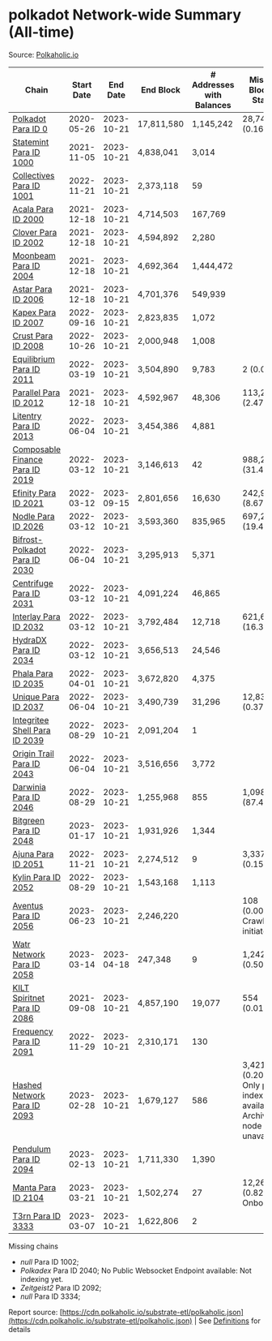 # polkadot Network-wide Summary (All-time)

Source: [Polkaholic.io](https://polkaholic.io)


| Chain            | Start Date | End Date | End Block | # Addresses with Balances | Missing Blocks / Status |
| ---------------- | ---------- | ---------| --------- | ------------------------- | ----------------------- |
| [Polkadot Para ID 0](/polkadot/0-polkadot) | 2020-05-26 | 2023-10-21 | 17,811,580 |  1,145,242 | 28,747 (0.16%)  |
| [Statemint Para ID 1000](/polkadot/1000-statemint) | 2021-11-05 | 2023-10-21 | 4,838,041 |  3,014 |    |
| [Collectives Para ID 1001](/polkadot/1001-collectives) | 2022-11-21 | 2023-10-21 | 2,373,118 |  59 |    |
| [Acala Para ID 2000](/polkadot/2000-acala) | 2021-12-18 | 2023-10-21 | 4,714,503 |  167,769 |    |
| [Clover Para ID 2002](/polkadot/2002-clover) | 2021-12-18 | 2023-10-21 | 4,594,892 |  2,280 |    |
| [Moonbeam Para ID 2004](/polkadot/2004-moonbeam) | 2021-12-18 | 2023-10-21 | 4,692,364 |  1,444,472 |    |
| [Astar Para ID 2006](/polkadot/2006-astar) | 2021-12-18 | 2023-10-21 | 4,701,376 |  549,939 |    |
| [Kapex Para ID 2007](/polkadot/2007-kapex) | 2022-09-16 | 2023-10-21 | 2,823,835 |  1,072 |    |
| [Crust Para ID 2008](/polkadot/2008-crust) | 2022-10-26 | 2023-10-21 | 2,000,948 |  1,008 |    |
| [Equilibrium Para ID 2011](/polkadot/2011-equilibrium) | 2022-03-19 | 2023-10-21 | 3,504,890 |  9,783 | 2 (0.00%)  |
| [Parallel Para ID 2012](/polkadot/2012-parallel) | 2021-12-18 | 2023-10-21 | 4,592,967 |  48,306 | 113,225 (2.47%)  |
| [Litentry Para ID 2013](/polkadot/2013-litentry) | 2022-06-04 | 2023-10-21 | 3,454,386 |  4,881 |    |
| [Composable Finance Para ID 2019](/polkadot/2019-composable) | 2022-03-12 | 2023-10-21 | 3,146,613 |  42 | 988,228 (31.41%)  |
| [Efinity Para ID 2021](/polkadot/2021-efinity) | 2022-03-12 | 2023-09-15 | 2,801,656 |  16,630 | 242,949 (8.67%)  |
| [Nodle Para ID 2026](/polkadot/2026-nodle) | 2022-03-12 | 2023-10-21 | 3,593,360 |  835,965 | 697,249 (19.40%)  |
| [Bifrost-Polkadot Para ID 2030](/polkadot/2030-bifrost-dot) | 2022-06-04 | 2023-10-21 | 3,295,913 |  5,371 |    |
| [Centrifuge Para ID 2031](/polkadot/2031-centrifuge) | 2022-03-12 | 2023-10-21 | 4,091,224 |  46,865 |    |
| [Interlay Para ID 2032](/polkadot/2032-interlay) | 2022-03-12 | 2023-10-21 | 3,792,484 |  12,718 | 621,626 (16.39%)  |
| [HydraDX Para ID 2034](/polkadot/2034-hydradx) | 2022-03-12 | 2023-10-21 | 3,656,513 |  24,546 |    |
| [Phala Para ID 2035](/polkadot/2035-phala) | 2022-04-01 | 2023-10-21 | 3,672,820 |  4,375 |    |
| [Unique Para ID 2037](/polkadot/2037-unique) | 2022-06-04 | 2023-10-21 | 3,490,739 |  31,296 | 12,839 (0.37%)  |
| [Integritee Shell Para ID 2039](/polkadot/2039-integritee-shell) | 2022-08-29 | 2023-10-21 | 2,091,204 |  1 |    |
| [Origin Trail Para ID 2043](/polkadot/2043-origintrail) | 2022-06-04 | 2023-10-21 | 3,516,656 |  3,772 |    |
| [Darwinia Para ID 2046](/polkadot/2046-darwinia) | 2022-08-29 | 2023-10-21 | 1,255,968 |  855 | 1,098,047 (87.43%)  |
| [Bitgreen Para ID 2048](/polkadot/2048-bitgreen) | 2023-01-17 | 2023-10-21 | 1,931,926 |  1,344 |    |
| [Ajuna Para ID 2051](/polkadot/2051-ajuna) | 2022-11-21 | 2023-10-21 | 2,274,512 |  9 | 3,337 (0.15%)  |
| [Kylin Para ID 2052](/polkadot/2052-kylin) | 2022-08-29 | 2023-10-21 | 1,543,168 |  1,113 |    |
| [Aventus Para ID 2056](/polkadot/2056-aventus) | 2023-06-23 | 2023-10-21 | 2,246,220 |   | 108 (0.00%) Crawling initiated |
| [Watr Network Para ID 2058](/polkadot/2058-watr) | 2023-03-14 | 2023-04-18 | 247,348 |  9 | 1,242 (0.50%)  |
| [KILT Spiritnet Para ID 2086](/polkadot/2086-kilt) | 2021-09-08 | 2023-10-21 | 4,857,190 |  19,077 | 554 (0.01%)  |
| [Frequency Para ID 2091](/polkadot/2091-frequency) | 2022-11-29 | 2023-10-21 | 2,310,171 |  130 |    |
| [Hashed Network Para ID 2093](/polkadot/2093-hashed) | 2023-02-28 | 2023-10-21 | 1,679,127 |  586 | 3,421 (0.20%) Only partial index available: Archive node unavailable |
| [Pendulum Para ID 2094](/polkadot/2094-pendulum) | 2023-02-13 | 2023-10-21 | 1,711,330 |  1,390 |    |
| [Manta Para ID 2104](/polkadot/2104-manta) | 2023-03-21 | 2023-10-21 | 1,502,274 |  27 | 12,262 (0.82%) Onboarding |
| [T3rn Para ID 3333](/polkadot/3333-t3rn) | 2023-03-07 | 2023-10-21 | 1,622,806 |  2 |    |

Missing chains


* *null* Para ID 1002; 
* *Polkadex* Para ID 2040; No Public Websocket Endpoint available: Not indexing yet.
* *Zeitgeist2* Para ID 2092; 
* *null* Para ID 3334; 

Report source: [https://cdn.polkaholic.io/substrate-etl/polkaholic.json](https://cdn.polkaholic.io/substrate-etl/polkaholic.json) | See [Definitions](/DEFINITIONS.md) for details
